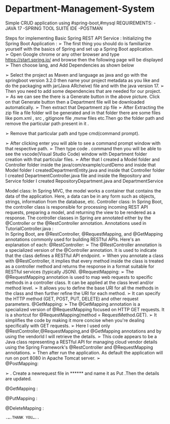 # Department-Management-System
Simple CRUD application using #spring-boot,#mysql
REQUIREMENTS: 
-JAVA 17 
-SPRING TOOL SUITE IDE 
-POSTMAN 
 
Steps for implementing Basic Spring REST API Service : 
Initializing the Spring Boot Application : 
➢	The first thing you should do is familiarize yourself with the basics of Spring and set up a Spring Boot application.  
➢	Open Google chrome or any other browser and type https://start.spring.io/  and browse then the following page will be displayed 
➢	Then choose lang, and Add Dependencies as shown below 
 
  
 
➢	Select the project as Maven and language as java and go with the springboot version 3.2.0 then name your project metadata as you like and do the packaging with jar(Java ARcheive) file and with the java version 
17. 
➢	Then you need to add some dependencies that are needed for our project. 
➢	As we can see the there is a Generate button in the above  picture. Click on that Generate button then a Department file will be downloaded automatically. 
➢	Then extract that Department zip file 
➢	After Extracting the zip file a file folder will be generated and in that folder there are some files like pom.xml , src , gitignore file ,mvnw files etc.Then go the folder path and remove the particular path present in it . 
  
➢	Remove that particular path and type cmd(command prompt). 
  
➢	After clicking enter you will able to see a command prompt window with that respective path. 
➢	Then type code . command then you will be able to see the vscode(Visual Studio Code) window with Department folder creation with that particular files. 
➢	After that I created a Model folder  and Controller folder inside the java/com/example/curdDemo and inside that Model folder I createdDepartmentEntity.java and inside that Controller folder I created DepartmentController.java file and inside the Repository and Service folder 
I created RepositoryDepartment.java and DepartmentService 
  
 Model class: 
In Spring MVC, the model works a container that contains the data of the application. Here, a data can be in any form such as objects, strings, information from the database, etc. 
Controller class: 
 In Spring Boot, the controller class is responsible for processing incoming REST API requests, preparing a model, and returning the view to be rendered as a response. The controller classes in Spring are annotated either by the @Controller or the @RestController annotation. 
Annotations used in TutorialController.java :  
In Spring Boot, are @RestController, @RequestMapping, and @GetMapping annotations commonly used for building RESTful APIs. Here's an explanation of each: 
@RestController: 
➢	The @RestController annotation is a specialized version of the  @Controller  annotation. It is used to indicate that the class defines a RESTful API endpoint. 
➢	When you annotate a class with @RestController, it implies that every method inside the class is treated as a controller method and returns the response in a format suitable for RESTful services (typically JSON). 
@RequestMapping: 
➢	The @RequestMapping annotation is used to map web requests to specific methods in a controller class. It can be applied at the class level and/or method level. 
➢	It allows you to define the base URI for all the methods in the class and then further refine the URI for each method. 
➢	It can specify the HTTP method (GET, POST, PUT, DELETE) and other request parameters. 
@GetMapping: 
➢	The @GetMapping annotation is a specialized version of 
@RequestMapping focused on HTTP GET requests. It is a shortcut for @RequestMapping(method = RequestMethod.GET). 
➢	It simplifies the code by making it more concise when you're dealing specifically with GET requests. 
➢	Here I used only @RestController,@RequestMapping,and @GetMapping annotations and by using the vendorId I will retrieve the details. 
➢	This code appears to be a Java class representing a RESTful API for managing cloud vendor details using the Spring Framework's @RestController and @RequestMapping annotations. 
➢	Then after run the application. As default the application will run on port 8080 in Apache Tomcat server. 
➢  
@PostMapping:
  
 
➢	. Create a newrequest file in ****** and name it as Put .Then the details are  updated. 
 
 
 
 
 
 @GetMapping : 
  
 
@PutMapping : 
  
 
 
@DeleteMapping : 
 
  
 
 
 
 
    .….THANK YOU….. 
 
